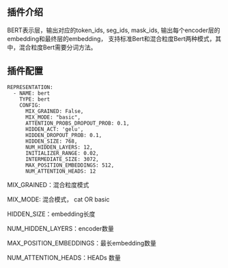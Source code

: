 ## 插件介绍
BERT表示层，输出对应的token_ids, seg_ids, mask_ids, 输出每个encoder层的embedding和最终层的embedding， 支持标准Bert和混合粒度Bert两种模式，其中，混合粒度Bert需要分词方法。

## 插件配置
```
REPRESENTATION:
  - NAME: bert
    TYPE: bert
    CONFIG:
      MIX_GRAINED: False,
      MIX_MODE: "basic",
      ATTENTION_PROBS_DROPOUT_PROB: 0.1,
      HIDDEN_ACT: 'gelu',
      HIDDEN_DROPOUT_PROB: 0.1,
      HIDDEN_SIZE: 768,
      NUM_HIDDEN_LAYERS: 12,
      INITIALIZER_RANGE: 0.02,
      INTERMEDIATE_SIZE: 3072,
      MAX_POSITION_EMBEDDINGS: 512,
      NUM_ATTENTION_HEADS: 12
```

MIX_GRAINED：混合粒度模式

MIX_MODE: 混合模式， cat OR basic

HIDDEN_SIZE：embedding长度

NUM_HIDDEN_LAYERS：encoder数量

MAX_POSITION_EMBEDDINGS：最长embedding数量

NUM_ATTENTION_HEADS：HEADs 数量